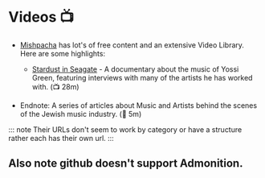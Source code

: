 # Videos 📺

- [Mishpacha](https://mishpacha.com/) has lot's of free content and an extensive Video Library. Here are some highlights:

    - [Stardust in Seagate](https://mishpacha.com/watch-stardust-in-seagate/) - A documentary about the music of Yossi Green, featuring interviews with many of the artists he has worked with. (📺 28m)
- Endnote: A series of articles about Music and Artists behind the scenes of the Jewish music industry. (📖 5m)

::: note
Their URLs don't seem to work by category or have a structure rather each has their own url.
:::

## Also note github doesn't support Admonition.
